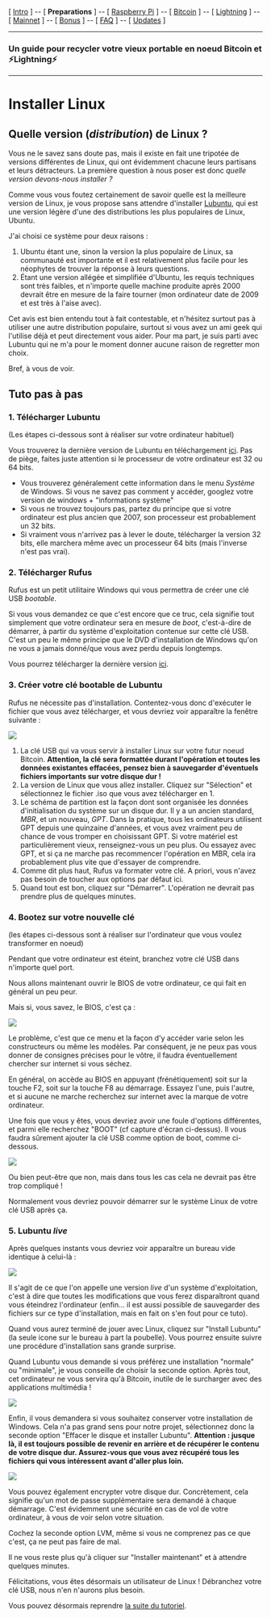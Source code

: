 [ [Intro](README.md) ] -- [ **Preparations** ] -- [ [Raspberry Pi](raspibolt_20_pi.md) ] -- [ [Bitcoin](raspibolt_30_bitcoin.md) ] -- [ [Lightning](raspibolt_40_lnd.md) ] -- [ [Mainnet](raspibolt_50_mainnet.md) ] -- [ [Bonus](raspibolt_60_bonus.md) ] -- [ [FAQ](raspibolt_faq.md) ] -- [ [Updates](raspibolt_updates.md) ]

-------
### Un guide pour recycler votre vieux portable en noeud Bitcoin et ⚡Lightning️⚡
--------

# Installer Linux

## Quelle version (_distribution_) de Linux ?

Vous ne le savez sans doute pas, mais il existe en fait une tripotée de versions différentes de Linux, qui ont évidemment chacune leurs partisans et leurs détracteurs. La première question à nous poser est donc _quelle version devons-nous installer ?_

Comme vous vous foutez certainement de savoir quelle est la meilleure version de Linux, je vous propose sans attendre d'installer [Lubuntu](https://lubuntu.net/), qui est une version légère d'une des distributions les plus populaires de Linux, Ubuntu. 

J'ai choisi ce système pour deux raisons :
1. Ubuntu étant une, sinon la version la plus populaire de Linux, sa communauté est importante et il est relativement plus facile pour les néophytes de trouver la réponse à leurs questions.
2. Étant une version allégée et simplifiée d'Ubuntu, les requis techniques sont très faibles, et n'importe quelle machine produite après 2000 devrait être en mesure de la faire tourner (mon ordinateur date de 2009 et est très à l'aise avec).

Cet avis est bien entendu tout à fait contestable, et n'hésitez surtout pas à utiliser une autre distribution populaire, surtout si vous avez un ami geek qui l'utilise déjà et peut directement vous aider. Pour ma part, je suis parti avec Lubuntu qui ne m'a pour le moment donner aucune raison de regretter mon choix. 

Bref, à vous de voir.

## Tuto pas à pas

### 1. Télécharger Lubuntu

(Les étapes ci-dessous sont à réaliser sur votre ordinateur habituel)

Vous trouverez la dernière version de Lubuntu en téléchargement [ici](https://lubuntu.net/downloads/). Pas de piège, faites juste attention si le processeur de votre ordinateur est 32 ou 64 bits. 

* Vous trouverez généralement cette information dans le menu _Système_ de Windows. Si vous ne savez pas comment y accéder, googlez votre version de windows + "informations système"
* Si vous ne trouvez toujours pas, partez du principe que si votre ordinateur est plus ancien que 2007, son processeur est probablement un 32 bits.
* Si vraiment vous n'arrivez pas à lever le doute, télécharger la version 32 bits, elle marchera même avec un processeur 64 bits (mais l'inverse n'est pas vrai).

### 2. Télécharger Rufus

Rufus est un petit utilitaire Windows qui vous permettra de créer une clé USB _bootable_.

Si vous vous demandez ce que c'est encore que ce truc, cela signifie tout simplement que votre ordinateur sera en mesure de _boot_, c'est-à-dire de démarrer, à partir du système d'exploitation contenue sur cette clé USB. C'est un peu le même principe que le DVD d'installation de Windows qu'on ne vous a jamais donné/que vous avez perdu depuis longtemps. 

Vous pourrez télécharger la dernière version [ici](https://rufus.akeo.ie/).

### 3. Créer votre clé bootable de Lubuntu

Rufus ne nécessite pas d'installation. Contentez-vous donc d'exécuter le fichier que vous avez télécharger, et vous devriez voir apparaître la fenêtre suivante :

![](images/Tuto_linux2.PNG)

1. La clé USB qui va vous servir à installer Linux sur votre futur noeud Bitcoin. **Attention, la clé sera formattée durant l'opération et toutes les données existantes effacées, pensez bien à sauvegarder d'éventuels fichiers importants sur votre disque dur !**
2. La version de Linux que vous allez installer. Cliquez sur "Sélection" et sélectionnez le fichier .iso que vous avez télécharger en 1.
3. Le schéma de partition est la façon dont sont organisée les données d'initialisation du système sur un disque dur. Il y a un ancien standard, _MBR_, et un nouveau, _GPT_. Dans la pratique, tous les ordinateurs utilisent GPT depuis une quinzaine d'années, et vous avez vraiment peu de chance de vous tromper en choisissant GPT. Si votre matériel est particulièrement vieux, renseignez-vous un peu plus. Ou essayez avec GPT, et si ça ne marche pas recommencer l'opération en MBR, cela ira probablement plus vite que d'essayer de comprendre. 
4. Comme dit plus haut, Rufus va formater votre clé. A priori, vous n'avez pas besoin de toucher aux options par défaut ici. 
5. Quand tout est bon, cliquez sur "Démarrer". L'opération ne devrait pas prendre plus de quelques minutes. 

### 4. Bootez sur votre nouvelle clé 

(les étapes ci-dessous sont à réaliser sur l'ordinateur que vous voulez transformer en noeud)

Pendant que votre ordinateur est éteint, branchez votre clé USB dans n'importe quel port. 

Nous allons maintenant ouvrir le BIOS de votre ordinateur, ce qui fait en général un peu peur.

Mais si, vous savez, le BIOS, c'est ça :

![](images/Bios1.JPG)

Le problème, c'est que ce menu et la façon d'y accéder varie selon les constructeurs ou même les modèles. Par conséquent, je ne peux pas vous donner de consignes précises pour le vôtre, il faudra éventuellement chercher sur internet si vous séchez.

En général, on accède au BIOS en appuyant (frénétiquement) soit sur la touche F2, soit sur la touche F8 au démarrage. Essayez l'une, puis l'autre, et si aucune ne marche recherchez sur internet avec la marque de votre ordinateur. 

Une fois que vous y êtes, vous devriez avoir une foule d'options différentes, et parmi elle recherchez "BOOT" (cf capture d'écran ci-dessus). Il vous faudra sûrement ajouter la clé USB comme option de boot, comme ci-dessous.

![](images/Bios2.JPG)

Ou bien peut-être que non, mais dans tous les cas cela ne devrait pas être trop compliqué !

Normalement vous devriez pouvoir démarrer sur le système Linux de votre clé USB après ça. 

### 5. Lubuntu _live_

Après quelques instants vous devriez voir apparaître un bureau vide identique à celui-là :

![](images/Lubuntu1.JPG)

Il s'agit de ce que l'on appelle une version _live_ d'un système d'exploitation, c'est à dire que toutes les modifications que vous ferez disparaîtront quand vous éteindrez l'ordinateur (enfin... il est aussi possible de sauvegarder des fichiers sur ce type d'installation, mais en fait on s'en fout pour ce tuto).

Quand vous aurez terminé de jouer avec Linux, cliquez sur "Install Lubuntu" (la seule icone sur le bureau à part la poubelle). Vous pourrez ensuite suivre une procédure d'installation sans grande surprise.

Quand Lubuntu vous demande si vous préférez une installation "normale" ou "minimale", je vous conseille de choisir la seconde option. Après tout, cet ordinateur ne vous servira qu'à Bitcoin, inutile de le surcharger avec des applications multimédia !

![](images/Lubuntu2.JPG)

Enfin, il vous demandera si vous souhaitez conserver votre installation de Windows. Cela n'a pas grand sens pour notre projet, sélectionnez donc la seconde option "Effacer le disque et installer Lubuntu". 
**Attention : jusque là, il est toujours possible de revenir en arrière et de récupérer le contenu de votre disque dur. Assurez-vous que vous avez récupéré tous les fichiers qui vous intéressent avant d'aller plus loin.**

![](images/Lubuntu3.JPG)

Vous pouvez également encrypter votre disque dur. Concrètement, cela signifie qu'un mot de passe supplémentaire sera demandé à chaque démarrage. C'est évidemment une sécurité en cas de vol de votre ordinateur, à vous de voir selon votre situation. 

Cochez la seconde option LVM, même si vous ne comprenez pas ce que c'est, ça ne peut pas faire de mal.

Il ne vous reste plus qu'à cliquer sur "Installer maintenant" et à attendre quelques minutes. 

Félicitations, vous êtes désormais un utilisateur de Linux ! Débranchez votre clé USB, nous n'en n'aurons plus besoin. 

Vous pouvez désormais reprendre [la suite du tutoriel](old_laptop_10_preparations.md).